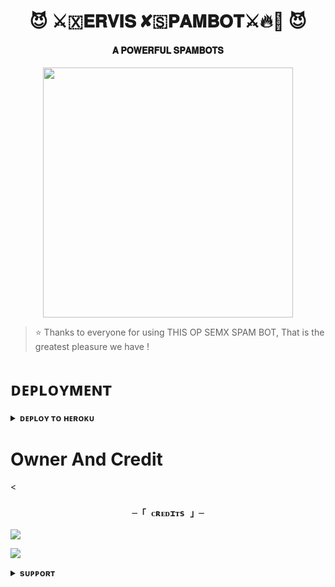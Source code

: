 <h1 align="center"><b>😈 ⚔️🇽𝐄𝐑𝐕𝐈𝐒 ✘🇸𝐏𝐀𝐌𝐁𝐎𝐓⚔️🔥💫 😈</b></h1>

<h4 align="center"> 𝐀 𝐏𝐎𝐖𝐄𝐑𝐅𝐔𝐋 𝐒𝐏𝐀𝐌𝐁𝐎𝐓𝐒</h4>

<p align="center"><a href="https://instagram.com/_the_manish_rajput_?igshid=YmMyMTA2M2Y="><img src="https://te.legra.ph/file/bff53a1e9745070ffb08d.jpg" width="400"></a></p>


> ⭐️ Thanks to everyone for using THIS OP SEMX SPAM BOT, That is the greatest pleasure we have !
    

# ᴅᴇᴘʟᴏʏᴍᴇɴᴛ


<details>
<summary><b>ᴅᴇᴘʟᴏʏ ᴛᴏ ʜᴇʀᴏᴋᴜ</b></summary>
<br>

[![Deploy](https://www.herokucdn.com/deploy/button.svg)](https://dashboard.heroku.com/new?template=https://github.com/Arit123/SEMXxBOTFATHER)
  
</details>


# Owner And Credit


<<h3 align="center">

    ─「 ᴄʀᴇᴅɪᴛs 」─

</h3>

<p align="center">

<a href="https://instagram.com/_the_manish_rajput_?igshid=YmMyMTA2M2Y="><img src="https://img.shields.io/badge/-Instagram%20-black.svg?style=for-the-badge&logo=Instagram"></a>

</p>

<p align="center">

<a href="@Manish_rajput_R"><img src="https://img.shields.io/badge/%20Manish-blue.svg?style=for-the-badge&logo=Telegram"></a>

</p>





<details>
<summary><b>sᴜᴘᴘᴏʀᴛ</b></summary>
<br>

# ꜱᴜᴘᴘᴏʀᴛ ✨
<a href="https://t.me/crazyfriends_01"><img src="https://img.shields.io/badge/Join-Telegram%20Channel-red.svg?logo=Telegram"></a>

</details>
